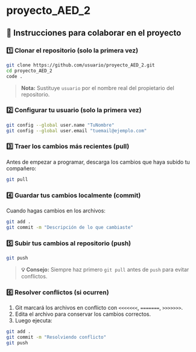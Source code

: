 # proyecto_AED_2

## 📝 Instrucciones para colaborar en el proyecto

### 1️⃣ Clonar el repositorio (solo la primera vez)
```bash
git clone https://github.com/usuario/proyecto_AED_2.git
cd proyecto_AED_2
code .
```

> **Nota:** Sustituye `usuario` por el nombre real del propietario del repositorio.

### 2️⃣ Configurar tu usuario (solo la primera vez)
```bash
git config --global user.name "TuNombre"
git config --global user.email "tuemail@ejemplo.com"
```

### 3️⃣ Traer los cambios más recientes (pull)

Antes de empezar a programar, descarga los cambios que haya subido tu compañero:
```bash
git pull
```

### 4️⃣ Guardar tus cambios localmente (commit)

Cuando hagas cambios en los archivos:
```bash
git add .
git commit -m "Descripción de lo que cambiaste"
```

### 5️⃣ Subir tus cambios al repositorio (push)
```bash
git push
```

> **💡 Consejo:** Siempre haz primero `git pull` antes de `push` para evitar conflictos.

### 6️⃣ Resolver conflictos (si ocurren)

1. Git marcará los archivos en conflicto con `<<<<<<<`, `=======`, `>>>>>>>`.
2. Edita el archivo para conservar los cambios correctos.
3. Luego ejecuta:
```bash
git add .
git commit -m "Resolviendo conflicto"
git push
```
